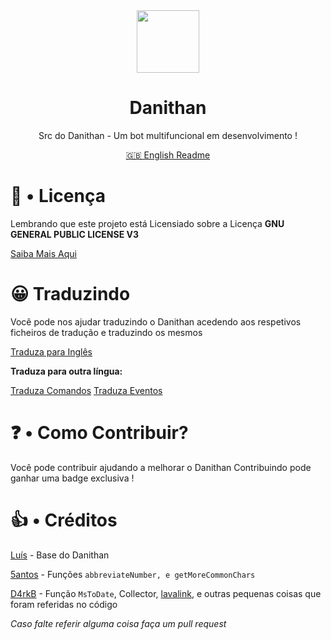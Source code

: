 <div align="center">
<img src="https://developer.danithan.tk/img/danithan.png" width=100>
<h1>Danithan</h1>
Src do Danithan - Um bot multifuncional em desenvolvimento ! 

  [ 🇬🇧 English Readme](https://github.com/CanasDev/Danithan/blob/master/Readmes/README_EN.md)


</div>


# 🍕 • Licença
Lembrando que este projeto está Licensiado sobre a Licença **GNU GENERAL PUBLIC LICENSE V3**

[Saiba Mais Aqui](https://github.com/Danithan/DanithanBot/blob/master/LICENSE)  

# 😀 Traduzindo 
Você pode nos ajudar traduzindo o Danithan acedendo aos respetivos ficheiros de tradução e traduzindo os mesmos 

[Traduza para Inglês](https://github.com/CanasDev/Danithan/tree/master/src/lang/en)

**Traduza para outra língua:**

[Traduza Comandos](https://github.com/CanasDev/Danithan/tree/master/src/lang/base_commands.txt)
[Traduza Eventos](https://github.com/CanasDev/Danithan/tree/master/src/lang/base_events.txt)

# ❓ • Como Contribuir?
Você pode contribuir ajudando a melhorar o Danithan
Contribuindo pode ganhar uma badge exclusiva !


# 👍 • Créditos 
[Luís](https://github.com/typpe) - Base do Danithan

[5antos](https://github.com/5antos) - Funções `abbreviateNumber, e getMoreCommonChars`

[D4rkB](https://github.com/davidffa) - Função `MsToDate`, Collector, [lavalink](https://github.com/davidffa/lavalink), e outras pequenas coisas que foram referidas no código

_Caso falte referir alguma coisa faça um pull request_
